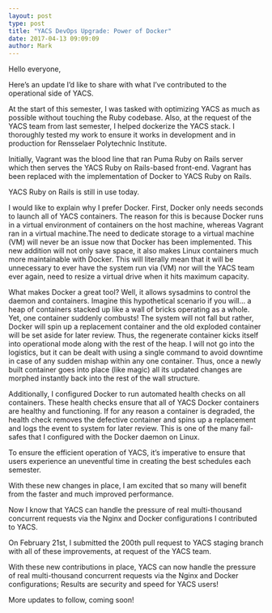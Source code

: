```yaml
---
layout: post
type: post
title: "YACS DevOps Upgrade: Power of Docker"
date: 2017-04-13 09:09:09
author: Mark
---
```


Hello everyone,

Here’s an update I’d like to share with what I’ve contributed to the operational side of YACS.

At the start of this semester, I was tasked with optimizing YACS as much as possible without touching the Ruby codebase. Also, at the request of the YACS team from last semester, I helped dockerize the YACS stack. I thoroughly tested my work to ensure it works in development and in production for Rensselaer Polytechnic Institute.

Initially, Vagrant was the blood line that ran Puma Ruby on Rails server which then serves the YACS Ruby on Rails-based front-end. Vagrant has been replaced with the implementation of Docker to YACS Ruby on Rails.

YACS Ruby on Rails is still in use today.

I would like to explain why I prefer Docker. First, Docker only needs seconds to launch all of YACS containers. The reason for this is because Docker runs in a virtual environment of containers on the host machine, whereas Vagrant ran in a virtual machine.The need to dedicate storage to a virtual machine (VM) will never be an issue now that Docker has been implemented. This new addition will not only save space, it also makes Linux containers much more maintainable with Docker. This will literally mean that it will be unnecessary to ever have the system run via (VM) nor will the YACS team ever again, need to resize a virtual drive when it hits maximum capacity.

What makes Docker a great tool? Well, it allows sysadmins to control the daemon and containers. Imagine this hypothetical scenario if you will… a heap of containers stacked up like a wall of bricks operating as a whole. Yet, one container suddenly combusts! The system will not fall but rather, Docker will spin up a replacement container and the old exploded container will be set aside for later review. Thus, the regenerate container kicks itself into operational mode along with the rest of the heap. I will not go into the logistics, but it can be dealt with using a single command to avoid downtime in case of any sudden mishap within any one container. Thus, once a newly built container goes into place (like magic) all its updated changes are morphed instantly back into the rest of the wall structure.

Additionally, I configured Docker to run automated health checks on all containers. These health checks ensure that all of YACS Docker containers are healthy and functioning. If for any reason a container is degraded, the health check removes the defective container and spins up a replacement and logs the event to system for later review. This is one of the many fail-safes that I configured with the Docker daemon on Linux.

To ensure the efficient operation of YACS, it’s imperative to ensure that users experience an uneventful time in creating the best schedules each semester.

With these new changes in place, I am excited that so many will benefit from the faster and much improved performance.

Now I know that YACS can handle the pressure of real multi-thousand concurrent requests via the Nginx and Docker configurations I contributed to YACS.

On February 21st, I submitted the 200th pull request to YACS staging branch with all of these improvements, at request of the YACS team.

With these new contributions in place, YACS can now handle the pressure of real multi-thousand concurrent requests via the Nginx and Docker configurations; Results are security and speed for YACS users!

More updates to follow, coming soon!
